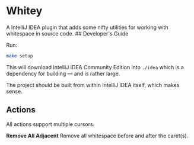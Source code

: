 # Whitey

A IntelliJ IDEA plugin that adds some nifty utilities for working with whitespace in source code. ## Developer's Guide

Run:

```bash
make setup
```

This will download IntelliJ IDEA Community Edition into `./idea` which is a dependency
for building — and is rather large.

The project should be built from within IntelliJ IDEA itself, which makes sense.


## Actions

All actions support multiple cursors.

__Remove All Adjacent__ Remove all whitespace before and after the caret(s).